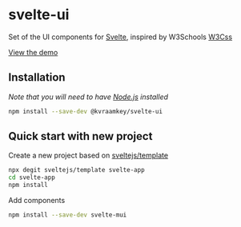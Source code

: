 # svelte-ui

Set of the UI components for [Svelte](https://svelte.dev), inspired by W3Schools [W3Css](https://www.w3schools.com/w3css/)

[View the demo](https://kvraamkey.github.io/svelte-ui/)

## Installation

_Note that you will need to have [Node.js](https://nodejs.org) installed_

```bash
npm install --save-dev @kvraamkey/svelte-ui
```

## Quick start with new project

Create a new project based on [sveltejs/template](https://github.com/sveltejs/template)

```bash
npx degit sveltejs/template svelte-app
cd svelte-app
npm install
```

Add components

```bash
npm install --save-dev svelte-mui
```